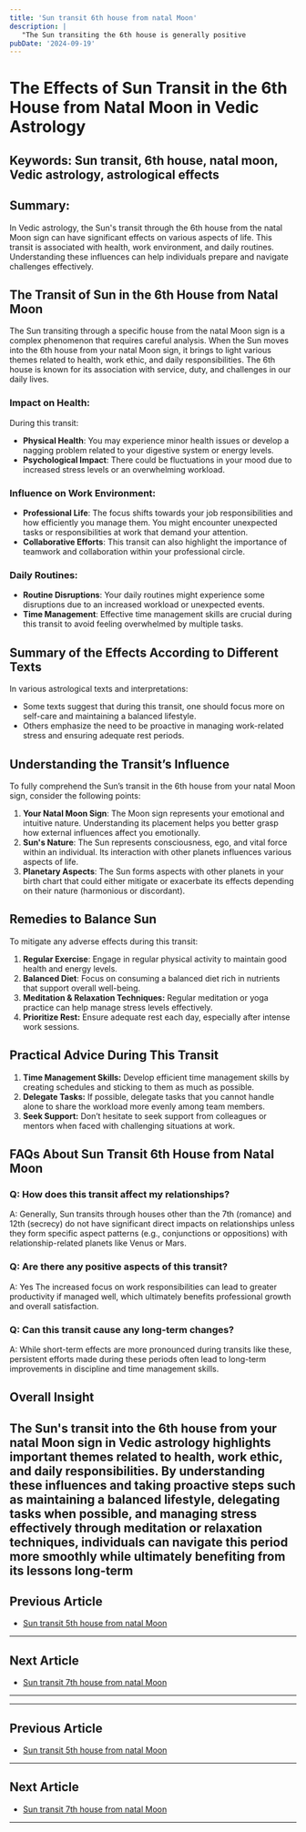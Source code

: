 ```yaml
---
title: 'Sun transit 6th house from natal Moon'
description: |
   "The Sun transiting the 6th house is generally positive
pubDate: '2024-09-19'
---
```


# The Effects of Sun Transit in the 6th House from Natal Moon in Vedic Astrology

## Keywords: Sun transit, 6th house, natal moon, Vedic astrology, astrological effects

## Summary:
In Vedic astrology, the Sun's transit through the 6th house from the natal Moon sign can have significant effects on various aspects of life. This transit is associated with health, work environment, and daily routines. Understanding these influences can help individuals prepare and navigate challenges effectively.

## The Transit of Sun in the 6th House from Natal Moon

The Sun transiting through a specific house from the natal Moon sign is a complex phenomenon that requires careful analysis. When the Sun moves into the 6th house from your natal Moon sign, it brings to light various themes related to health, work ethic, and daily responsibilities. The 6th house is known for its association with service, duty, and challenges in our daily lives.

### Impact on Health:
During this transit:
- **Physical Health**: You may experience minor health issues or develop a nagging problem related to your digestive system or energy levels.
- **Psychological Impact**: There could be fluctuations in your mood due to increased stress levels or an overwhelming workload.

### Influence on Work Environment:
- **Professional Life**: The focus shifts towards your job responsibilities and how efficiently you manage them. You might encounter unexpected tasks or responsibilities at work that demand your attention.
- **Collaborative Efforts**: This transit can also highlight the importance of teamwork and collaboration within your professional circle.

### Daily Routines:
- **Routine Disruptions**: Your daily routines might experience some disruptions due to an increased workload or unexpected events.
- **Time Management**: Effective time management skills are crucial during this transit to avoid feeling overwhelmed by multiple tasks.

## Summary of the Effects According to Different Texts

In various astrological texts and interpretations:
- Some texts suggest that during this transit, one should focus more on self-care and maintaining a balanced lifestyle.
- Others emphasize the need to be proactive in managing work-related stress and ensuring adequate rest periods.

## Understanding the Transit’s Influence

To fully comprehend the Sun’s transit in the 6th house from your natal Moon sign, consider the following points:
1. **Your Natal Moon Sign**: The Moon sign represents your emotional and intuitive nature. Understanding its placement helps you better grasp how external influences affect you emotionally.
2. **Sun's Nature**: The Sun represents consciousness, ego, and vital force within an individual. Its interaction with other planets influences various aspects of life.
3. **Planetary Aspects**: The Sun forms aspects with other planets in your birth chart that could either mitigate or exacerbate its effects depending on their nature (harmonious or discordant).

## Remedies to Balance Sun

To mitigate any adverse effects during this transit:
1. **Regular Exercise**: Engage in regular physical activity to maintain good health and energy levels.
2. **Balanced Diet**: Focus on consuming a balanced diet rich in nutrients that support overall well-being.
3. **Meditation & Relaxation Techniques:** Regular meditation or yoga practice can help manage stress levels effectively.
4. **Prioritize Rest:** Ensure adequate rest each day, especially after intense work sessions.

## Practical Advice During This Transit

1. **Time Management Skills:** Develop efficient time management skills by creating schedules and sticking to them as much as possible.
2. **Delegate Tasks:** If possible, delegate tasks that you cannot handle alone to share the workload more evenly among team members.
3. **Seek Support:** Don’t hesitate to seek support from colleagues or mentors when faced with challenging situations at work.

## FAQs About Sun Transit 6th House from Natal Moon

### Q: How does this transit affect my relationships?
A: Generally, Sun transits through houses other than the 7th (romance) and 12th (secrecy) do not have significant direct impacts on relationships unless they form specific aspect patterns (e.g., conjunctions or oppositions) with relationship-related planets like Venus or Mars.

### Q: Are there any positive aspects of this transit?
A: Yes The increased focus on work responsibilities can lead to greater productivity if managed well, which ultimately benefits professional growth and overall satisfaction.

### Q: Can this transit cause any long-term changes?
A: While short-term effects are more pronounced during transits like these, persistent efforts made during these periods often lead to long-term improvements in discipline and time management skills.

## Overall Insight

The Sun's transit into the 6th house from your natal Moon sign in Vedic astrology highlights important themes related to health, work ethic, and daily responsibilities. By understanding these influences and taking proactive steps such as maintaining a balanced lifestyle, delegating tasks when possible, and managing stress effectively through meditation or relaxation techniques, individuals can navigate this period more smoothly while ultimately benefiting from its lessons long-term
---

## Previous Article
- [Sun transit 5th house from natal Moon](200105_Sun_transit_5th_house_from_natal_Moon.md)

---

## Next Article
- [Sun transit 7th house from natal Moon](200107_Sun_transit_7th_house_from_natal_Moon.md)

---
---

## Previous Article
- [Sun transit 5th house from natal Moon](200105_Sun_transit_5th_house_from_natal_Moon.md)

---

## Next Article
- [Sun transit 7th house from natal Moon](200107_Sun_transit_7th_house_from_natal_Moon.md)

---
